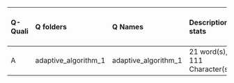 |Q-Quali |Q folders            |Q Names              |Descriptions stats           |Keywords stats           |Meta Info data fields |
|:-------|:--------------------|:--------------------|:----------------------------|:------------------------|:---------------------|
|A       |adaptive_algorithm_1 |adaptive_algorithm_1 |21 word(s), 111 Character(s) |5: 5 (standard), 0 (new) |q, p, a, d, k, e      |
